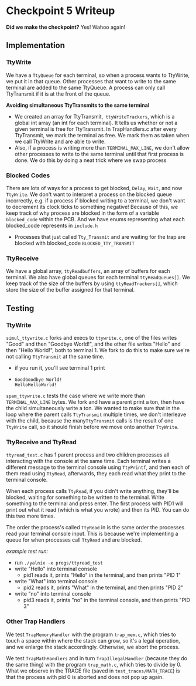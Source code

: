 # Checkpoint 5 Writeup

**Did we make the checkpoint?** Yes! Wahoo again!



## Implementation

### TtyWrite

We have a `TtyQueue` for each terminal, so when a process wants to TtyWrite, we put it in that queue. Other processes that want to write to the same terminal are added to the same TtyQueue. A process can only call TtyTransmit if it is at the front of the queue.

**Avoiding simultaneous TtyTransmits to the same terminal**

- We created an array for TtyTransmit,` ttyWriteTrackers`, which is a global int array (an int for each terminal). It tells us whether or not a given terminal is free for TtyTransmit. In TrapHandlers.c after every TtyTransmit, we mark the terminal as free. We mark them as taken when we call TtyWrite and are able to write.
- Also, if a process is writing more than `TERMINAL_MAX_LINE`, we don't allow other processes to write to the same terminal until that first process is done. We do this by doing a neat trick where we swap process 



### Blocked Codes

There are lots of ways for a process to get blocked, `Delay`, `Wait`, and now `TtyWrite`. We don't want to interpret a process on the blocked queue incorrectly, e.g. if a process if blocked writing to a terminal, we don't want to decrement its clock ticks to something negative! Because of this, we keep track of why process are blocked in the form of a variable `blocked_code` within the PCB. And we have enums representing what each blocked_code represents in `include.h`

- Processes that just called `Tty_Transmit` and are waiting for the trap are blocked with blocked_code `BLOCKED_TTY_TRANSMIT`



### TtyReceive

We have a global array, `ttyReadbuffers`, an array of buffers for each terminal. We also have global queues for each terminal `ttyReadQueues[]`. We keep track of the size of the buffers by using `ttyReadTrackers[]`, which store the size of the buffer assigned for that terminal.



## Testing

### TtyWrite

`simul_ttywrite.c` forks and execs to `ttywrite.c`, one of the files writes "Good" and then "Goodbye World!", and the other file writes "Hello" and then "Hello World!", both to terminal 1. We fork to do this to make sure we're not calling `TtyTransmit` at the same time.

- if you run it, you'll see terminal 1 print 

- ```
  GoodGoodbye World!
  HelloHelloWorld!
  ```



`spam_ttywrite.c` tests the case where we write more than `TERMINAL_MAX_LINE` bytes. We fork and have a parent print a ton, then have the child simultaneously write a ton. We wanted to make sure that in the loop where the parent calls `TtyTransmit` multiple times, we don't interleave with the child, because the many`TtyTransmit` calls is the result of one `TtyWrite` call, so it should finish before we move onto another `TtyWrite`.

### TtyReceive and TtyRead

`ttyread_test.c` has 1 parent process and two children processes all interacting with the console at the same time. Each terminal writes a different message to the terminal console using `TtyPrintf`, and then each of them read using `TtyRead`, afterwards, they each read what they print to the terminal console.

When each process calls `TtyRead`, if you didn't write anything, they'll be blocked, waiting for something to be written to the terminal. Write something to the terminal and press enter. The first process with PID1 will print out what it read (which is what you wrote) and then its PID. You can do this two more times.

The order the process's called `TtyRead` in is the same order the processes read your terminal console input. This is because we're implementing a queue for when processes call `TtyRead` and are blocked.

*example test run:*

- run `./yalnix -x progs/ttyread_test`
- write "Hello" into terminal console
  - pid1 reads it, prints "Hello" in the terminal, and then prints "PID 1"
- write "What" into terminal console
  - pid2 reads it, prints "What" in the terminal, and then prints "PID 2"
- write "no" into terminal console
  - pid3 reads it, prints "no" in the terminal console, and then prints "PID 3"

### Other Trap Handlers

We test `TrapMemoryHandler` with the program `trap_mem.c`, which tries to touch a space within where the stack can grow, so it's a legal operation, and we enlarge the stack accordingly. Otherwise, we abort the process.



We test `TrapMathHandlers` and in turn `TrapIllegalHandler` (because they do the same thing) with the program `trap_math.c`, which tries to divide by 0. What we observe in the TRACE file (saved in `test_traces/MATH_TRACE`) is that the process with pid 0 is aborted and does not pop up again. 
